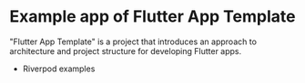 # Example app of Flutter App Template

"Flutter App Template" is a project that introduces an approach to architecture and project structure for developing Flutter apps.

- Riverpod examples
